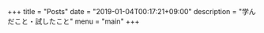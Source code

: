+++
title = "Posts"
date = "2019-01-04T00:17:21+09:00"
description = "学んだこと・試したこと"
menu = "main"
+++
